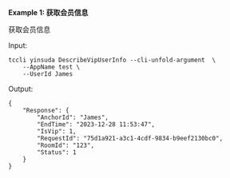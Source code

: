 **Example 1: 获取会员信息**

获取会员信息

Input: 

```
tccli yinsuda DescribeVipUserInfo --cli-unfold-argument  \
    --AppName test \
    --UserId James
```

Output: 
```
{
    "Response": {
        "AnchorId": "James",
        "EndTime": "2023-12-28 11:53:47",
        "IsVip": 1,
        "RequestId": "75d1a921-a3c1-4cdf-9834-b9eef2130bc0",
        "RoomId": "123",
        "Status": 1
    }
}
```

